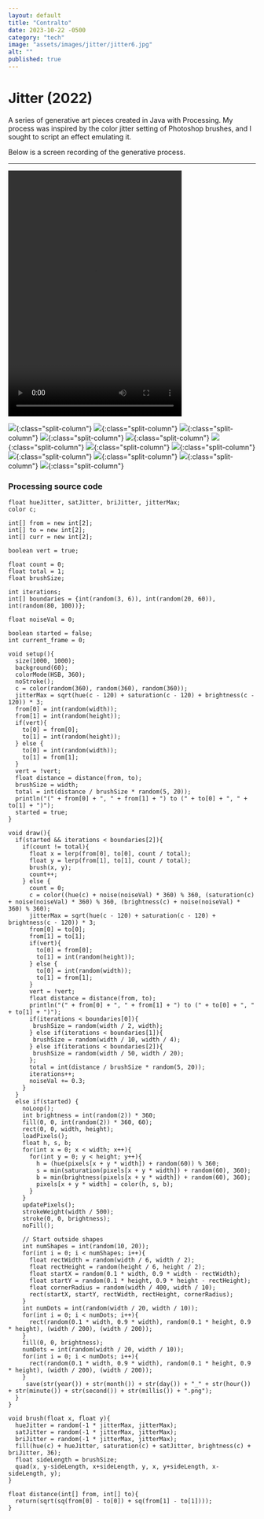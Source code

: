 ```yaml
---
layout: default
title: "Contralto"
date: 2023-10-22 -0500
category: "tech"
image: "assets/images/jitter/jitter6.jpg"
alt: ""
published: true
---
```


# Jitter (2022)

A series of generative art pieces created in Java with Processing. My process was inspired by the color jitter setting of Photoshop brushes, and I sought to script an effect emulating it.  

Below is a screen recording of the generative process.  

---

<video width="70%" height="500px" controls>
  <source src="/assets/images/jitter/jitter_vid.mp4" type="video/mp4">
</video>

![](assets/images/jitter/jitter1.jpg){:class="split-column"}
![](assets/images/jitter/jitter2.jpg){:class="split-column"}
![](assets/images/jitter/jitter3.jpg){:class="split-column"}
![](assets/images/jitter/jitter4.jpg){:class="split-column"}
![](assets/images/jitter/jitter5.jpg){:class="split-column"}
![](assets/images/jitter/jitter6.jpg){:class="split-column"}
![](assets/images/jitter/jitter7.jpg){:class="split-column"}
![](assets/images/jitter/jitter8.jpg){:class="split-column"}
![](assets/images/jitter/jitter9.jpg){:class="split-column"}
![](assets/images/jitter/jitter10.jpg){:class="split-column"}
![](assets/images/jitter/jitter11.jpg){:class="split-column"}
![](assets/images/jitter/jitter12.jpg){:class="split-column"}

### Processing source code

```
float hueJitter, satJitter, briJitter, jitterMax;
color c;

int[] from = new int[2];
int[] to = new int[2];
int[] curr = new int[2];

boolean vert = true;

float count = 0;
float total = 1;
float brushSize;

int iterations;
int[] boundaries = {int(random(3, 6)), int(random(20, 60)), int(random(80, 100))};

float noiseVal = 0;

boolean started = false;
int current_frame = 0;

void setup(){
  size(1000, 1000);
  background(60);
  colorMode(HSB, 360);
  noStroke();
  c = color(random(360), random(360), random(360));
  jitterMax = sqrt(hue(c - 120) + saturation(c - 120) + brightness(c - 120)) * 3;
  from[0] = int(random(width));
  from[1] = int(random(height));
  if(vert){
    to[0] = from[0];
    to[1] = int(random(height));
  } else {
    to[0] = int(random(width));
    to[1] = from[1];
  }
  vert = !vert;
  float distance = distance(from, to);
  brushSize = width;
  total = int(distance / brushSize * random(5, 20));
  println("(" + from[0] + ", " + from[1] + ") to (" + to[0] + ", " + to[1] + ")");
  started = true;
}

void draw(){
  if(started && iterations < boundaries[2]){
    if(count != total){
      float x = lerp(from[0], to[0], count / total);
      float y = lerp(from[1], to[1], count / total);
      brush(x, y);
      count++;
    } else {
      count = 0;
      c = color((hue(c) + noise(noiseVal) * 360) % 360, (saturation(c) + noise(noiseVal) * 360) % 360, (brightness(c) + noise(noiseVal) * 360) % 360);
      jitterMax = sqrt(hue(c - 120) + saturation(c - 120) + brightness(c - 120)) * 3;
      from[0] = to[0];
      from[1] = to[1];
      if(vert){
        to[0] = from[0];
        to[1] = int(random(height));
      } else {
        to[0] = int(random(width));
        to[1] = from[1];
      }
      vert = !vert;
      float distance = distance(from, to);
      println("(" + from[0] + ", " + from[1] + ") to (" + to[0] + ", " + to[1] + ")");
      if(iterations < boundaries[0]){
       brushSize = random(width / 2, width);
      } else if(iterations < boundaries[1]){
       brushSize = random(width / 10, width / 4);
      } else if(iterations < boundaries[2]){
       brushSize = random(width / 50, width / 20);
      };
      total = int(distance / brushSize * random(5, 20));
      iterations++;
      noiseVal += 0.3;
    }
  }
  else if(started) {
    noLoop();
    int brightness = int(random(2)) * 360;
    fill(0, 0, int(random(2)) * 360, 60);
    rect(0, 0, width, height);
    loadPixels();
    float h, s, b;
    for(int x = 0; x < width; x++){
      for(int y = 0; y < height; y++){
        h = (hue(pixels[x + y * width]) + random(60)) % 360;
        s = min(saturation(pixels[x + y * width]) + random(60), 360);
        b = min(brightness(pixels[x + y * width]) + random(60), 360);
        pixels[x + y * width] = color(h, s, b);
      }
    }
    updatePixels();
    strokeWeight(width / 500);
    stroke(0, 0, brightness);
    noFill();
    
    // Start outside shapes
    int numShapes = int(random(10, 20));
    for(int i = 0; i < numShapes; i++){
      float rectWidth = random(width / 6, width / 2);
      float rectHeight = random(height / 6, height / 2);
      float startX = random(0.1 * width, 0.9 * width - rectWidth);
      float startY = random(0.1 * height, 0.9 * height - rectHeight);
      float cornerRadius = random(width / 400, width / 10);
      rect(startX, startY, rectWidth, rectHeight, cornerRadius);
    }
    int numDots = int(random(width / 20, width / 10));
    for(int i = 0; i < numDots; i++){
      rect(random(0.1 * width, 0.9 * width), random(0.1 * height, 0.9 * height), (width / 200), (width / 200));
    }
    fill(0, 0, brightness);
    numDots = int(random(width / 20, width / 10));
    for(int i = 0; i < numDots; i++){
      rect(random(0.1 * width, 0.9 * width), random(0.1 * height, 0.9 * height), (width / 200), (width / 200));
    }
     save(str(year()) + str(month()) + str(day()) + "_" + str(hour()) + str(minute()) + str(second()) + str(millis()) + ".png");
  }
}

void brush(float x, float y){
  hueJitter = random(-1 * jitterMax, jitterMax);
  satJitter = random(-1 * jitterMax, jitterMax);
  briJitter = random(-1 * jitterMax, jitterMax);
  fill(hue(c) + hueJitter, saturation(c) + satJitter, brightness(c) + briJitter, 36);
  float sideLength = brushSize;
  quad(x, y-sideLength, x+sideLength, y, x, y+sideLength, x-sideLength, y);
}

float distance(int[] from, int[] to){
  return(sqrt(sq(from[0] - to[0]) + sq(from[1] - to[1])));
}
```